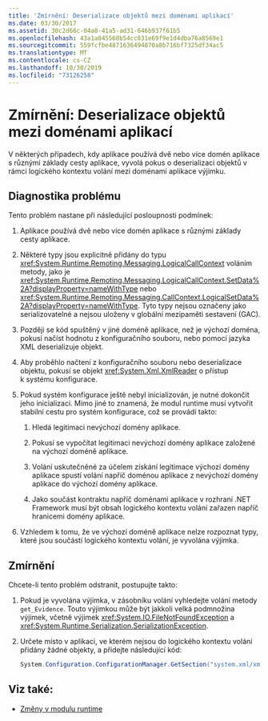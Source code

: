 ```yaml
---
title: 'Zmírnění: Deserializace objektů mezi doménami aplikací'
ms.date: 03/30/2017
ms.assetid: 30c2d66c-04a8-41a5-ad31-646b937f61b5
ms.openlocfilehash: 43a1a045560b54cc831e69f9e1d4dba76a8569e1
ms.sourcegitcommit: 559fcfbe4871636494870a8b716bf7325df34ac5
ms.translationtype: MT
ms.contentlocale: cs-CZ
ms.lasthandoff: 10/30/2019
ms.locfileid: "73126258"
---
```

# <a name="mitigation-deserialization-of-objects-across-app-domains"></a>Zmírnění: Deserializace objektů mezi doménami aplikací
V některých případech, kdy aplikace používá dvě nebo více domén aplikace s různými základy cesty aplikace, vyvolá pokus o deserializaci objektů v rámci logického kontextu volání mezi doménami aplikace výjimku.  
  
## <a name="diagnosing-the-issue"></a>Diagnostika problému  
 Tento problém nastane při následující posloupnosti podmínek:  
  
1. Aplikace používá dvě nebo více domén aplikace s různými základy cesty aplikace.  
  
2. Některé typy jsou explicitně přidány do typu <xref:System.Runtime.Remoting.Messaging.LogicalCallContext> voláním metody, jako je <xref:System.Runtime.Remoting.Messaging.LogicalCallContext.SetData%2A?displayProperty=nameWithType> nebo <xref:System.Runtime.Remoting.Messaging.CallContext.LogicalSetData%2A?displayProperty=nameWithType>. Tyto typy nejsou označeny jako serializovatelné a nejsou uloženy v globální mezipaměti sestavení (GAC).  
  
3. Později se kód spuštěný v jiné doméně aplikace, než je výchozí doména, pokusí načíst hodnotu z konfiguračního souboru, nebo pomocí jazyka XML deserializuje objekt.  
  
4. Aby proběhlo načtení z konfiguračního souboru nebo deserializace objektu, pokusí se objekt <xref:System.Xml.XmlReader> o přístup k systému konfigurace.  
  
5. Pokud systém konfigurace ještě nebyl inicializován, je nutné dokončit jeho inicializaci. Mimo jiné to znamená, že modul runtime musí vytvořit stabilní cestu pro systém konfigurace, což se provádí takto:  
  
    1. Hledá legitimaci nevýchozí domény aplikace.  
  
    2. Pokusí se vypočítat legitimaci nevýchozí domény aplikace založené na výchozí doméně aplikace.  
  
    3. Volání uskutečněné za účelem získání legitimace výchozí domény aplikace spustí volání napříč doménou aplikace z nevýchozí domény aplikace do výchozí domény aplikace.  
  
    4. Jako součást kontraktu napříč doménami aplikace v rozhraní .NET Framework musí být obsah logického kontextu volání zařazen napříč hranicemi domény aplikace.  
  
6. Vzhledem k tomu, že ve výchozí doméně aplikace nelze rozpoznat typy, které jsou součástí logického kontextu volání, je vyvolána výjimka.  
  
## <a name="mitigation"></a>Zmírnění  
 Chcete-li tento problém odstranit, postupujte takto:  
  
1. Pokud je vyvolána výjimka, v zásobníku volání vyhledejte volání metody `get_Evidence`. Touto výjimkou může být jakkoli velká podmnožina výjimek, včetně výjimek <xref:System.IO.FileNotFoundException> a <xref:System.Runtime.Serialization.SerializationException>.  
  
2. Určete místo v aplikaci, ve kterém nejsou do logického kontextu volání přidány žádné objekty, a přidejte následující kód:  
  
    ```csharp
    System.Configuration.ConfigurationManager.GetSection("system.xml/xmlReader");  
    ```
  
## <a name="see-also"></a>Viz také:

- [Změny v modulu runtime](runtime-changes-in-the-net-framework-4-5-1.md)
